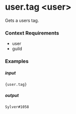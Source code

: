 # user.tag &lt;user&gt;
		
Gets a users tag.

### Context Requirements

* user
* guild


### Examples

##### input
```{user.tag}```

##### output
```Sylver#1058```